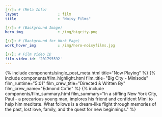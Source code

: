 ```yaml
---
[//]: # (Meta Info)
layout 					: film
title 					: "Noisy Films"

[//]: # (Background Image)
hero_img				: /img/bigcity.png

[//]: # (Background for Work Page)
work_hover_img			: /img/hero-noisyfilms.jpg

[//]: # Film Video ID
film-video-id: '201795592'
---
```

<div class="single_post_wrapper noisyfilms_wrapper">
	{% 	include components/single_post_meta.html
		title="Now Playing"
	%}
	{% 	include components/film_highlight.html
		film_title="Big City - Minisode"
		film_runtime="5:01"
		film_crew_title="Directed &amp; Written By"
		film_crew_name="Edmond Cofie"
	%}
	{%	include components/film_summary.html
		film_summary="In a stifling New York City, Paul - a precarious young man, implores his friend and confident Mimi to help him meditate. What follows is a dream-like flight through memories of the past, lost love, family, and the quest for new beginnings."
	%}
</div>
